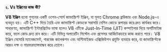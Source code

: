 **২. V৪ ইঞ্জিনের কাজ কী?**

**V8 ইঞ্জিন** হলো গুগলের একটি ওপেন-সোর্স জাভাস্ক্রিপ্ট ইঞ্জিন, যা মূলত Chrome ব্রাউজার এবং Node.js-এ ব্যবহৃত হয়। এটি C++ দিয়ে তৈরি এবং জাভাস্ক্রিপ্ট কোডকে সরাসরি মেশিন কোডে রূপান্তর করে দ্রুত কার্যকর করে। সাধারণত, জাভাস্ক্রিপ্ট ইন্টারপ্রিটেড ভাষা হলেও V8 এটিকে Just-In-Time (JIT) কম্পাইলার দিয়ে অপটিমাইজ করে, ফলে কোড দ্রুত রান করে। এটি বিভিন্ন অপারেটিং সিস্টেম এবং প্রসেসর আর্কিটেকচারে কাজ করতে পারে। V8 ইঞ্জিন মেমোরি ম্যানেজমেন্ট, গারবেজ কালেকশন এবং অপ্টিমাইজড এক্সিকিউশন প্রযুক্তি ব্যবহার করে, যা জাভাস্ক্রিপ্টকে আরও দক্ষ ও পারফরম্যান্সবান্ধব করে তোলে। 